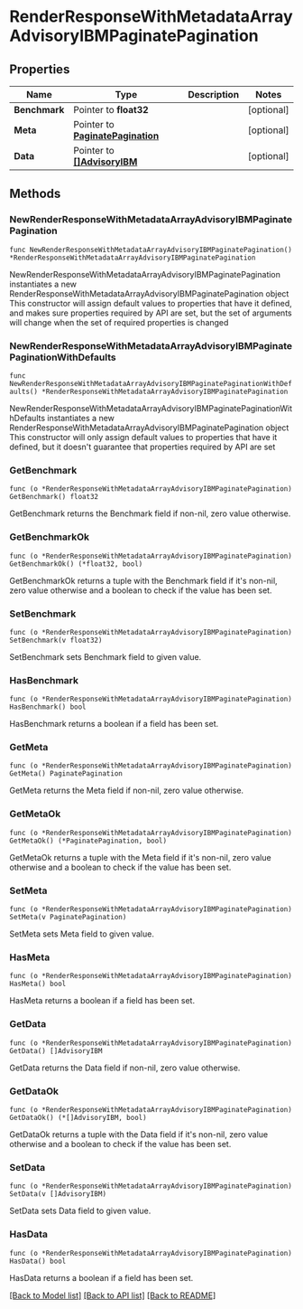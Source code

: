 # RenderResponseWithMetadataArrayAdvisoryIBMPaginatePagination

## Properties

Name | Type | Description | Notes
------------ | ------------- | ------------- | -------------
**Benchmark** | Pointer to **float32** |  | [optional] 
**Meta** | Pointer to [**PaginatePagination**](PaginatePagination.md) |  | [optional] 
**Data** | Pointer to [**[]AdvisoryIBM**](AdvisoryIBM.md) |  | [optional] 

## Methods

### NewRenderResponseWithMetadataArrayAdvisoryIBMPaginatePagination

`func NewRenderResponseWithMetadataArrayAdvisoryIBMPaginatePagination() *RenderResponseWithMetadataArrayAdvisoryIBMPaginatePagination`

NewRenderResponseWithMetadataArrayAdvisoryIBMPaginatePagination instantiates a new RenderResponseWithMetadataArrayAdvisoryIBMPaginatePagination object
This constructor will assign default values to properties that have it defined,
and makes sure properties required by API are set, but the set of arguments
will change when the set of required properties is changed

### NewRenderResponseWithMetadataArrayAdvisoryIBMPaginatePaginationWithDefaults

`func NewRenderResponseWithMetadataArrayAdvisoryIBMPaginatePaginationWithDefaults() *RenderResponseWithMetadataArrayAdvisoryIBMPaginatePagination`

NewRenderResponseWithMetadataArrayAdvisoryIBMPaginatePaginationWithDefaults instantiates a new RenderResponseWithMetadataArrayAdvisoryIBMPaginatePagination object
This constructor will only assign default values to properties that have it defined,
but it doesn't guarantee that properties required by API are set

### GetBenchmark

`func (o *RenderResponseWithMetadataArrayAdvisoryIBMPaginatePagination) GetBenchmark() float32`

GetBenchmark returns the Benchmark field if non-nil, zero value otherwise.

### GetBenchmarkOk

`func (o *RenderResponseWithMetadataArrayAdvisoryIBMPaginatePagination) GetBenchmarkOk() (*float32, bool)`

GetBenchmarkOk returns a tuple with the Benchmark field if it's non-nil, zero value otherwise
and a boolean to check if the value has been set.

### SetBenchmark

`func (o *RenderResponseWithMetadataArrayAdvisoryIBMPaginatePagination) SetBenchmark(v float32)`

SetBenchmark sets Benchmark field to given value.

### HasBenchmark

`func (o *RenderResponseWithMetadataArrayAdvisoryIBMPaginatePagination) HasBenchmark() bool`

HasBenchmark returns a boolean if a field has been set.

### GetMeta

`func (o *RenderResponseWithMetadataArrayAdvisoryIBMPaginatePagination) GetMeta() PaginatePagination`

GetMeta returns the Meta field if non-nil, zero value otherwise.

### GetMetaOk

`func (o *RenderResponseWithMetadataArrayAdvisoryIBMPaginatePagination) GetMetaOk() (*PaginatePagination, bool)`

GetMetaOk returns a tuple with the Meta field if it's non-nil, zero value otherwise
and a boolean to check if the value has been set.

### SetMeta

`func (o *RenderResponseWithMetadataArrayAdvisoryIBMPaginatePagination) SetMeta(v PaginatePagination)`

SetMeta sets Meta field to given value.

### HasMeta

`func (o *RenderResponseWithMetadataArrayAdvisoryIBMPaginatePagination) HasMeta() bool`

HasMeta returns a boolean if a field has been set.

### GetData

`func (o *RenderResponseWithMetadataArrayAdvisoryIBMPaginatePagination) GetData() []AdvisoryIBM`

GetData returns the Data field if non-nil, zero value otherwise.

### GetDataOk

`func (o *RenderResponseWithMetadataArrayAdvisoryIBMPaginatePagination) GetDataOk() (*[]AdvisoryIBM, bool)`

GetDataOk returns a tuple with the Data field if it's non-nil, zero value otherwise
and a boolean to check if the value has been set.

### SetData

`func (o *RenderResponseWithMetadataArrayAdvisoryIBMPaginatePagination) SetData(v []AdvisoryIBM)`

SetData sets Data field to given value.

### HasData

`func (o *RenderResponseWithMetadataArrayAdvisoryIBMPaginatePagination) HasData() bool`

HasData returns a boolean if a field has been set.


[[Back to Model list]](../README.md#documentation-for-models) [[Back to API list]](../README.md#documentation-for-api-endpoints) [[Back to README]](../README.md)


